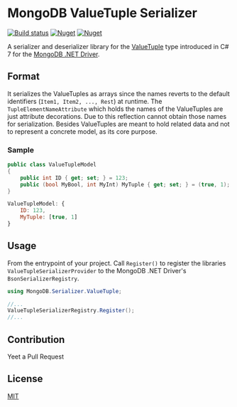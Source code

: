 # MongoDB ValueTuple Serializer
[![Build status](https://ci.appveyor.com/api/projects/status/09fn35beh5eqk129?svg=true)](https://ci.appveyor.com/project/IanEscober/mongodb-valuetuple-serializer)
[![Nuget](https://img.shields.io/nuget/v/MongoDB.Serializer.ValueTuple?color=green&style=plastic)](https://www.nuget.org/packages/MongoDB.Serializer.ValueTuple/)
[![Nuget](https://img.shields.io/nuget/dt/MongoDB.Serializer.ValueTuple?color=green&style=plastic)](https://www.nuget.org/packages/MongoDB.Serializer.ValueTuple/)

A serializer and deserializer library for the [ValueTuple](https://docs.microsoft.com/en-us/dotnet/api/system.valuetuple?view=netframework-4.8) type introduced in C# 7 for the [MongoDB .NET Driver](https://github.com/mongodb/mongo-csharp-driver). 

## Format
It serializes the ValueTuples as arrays since the names reverts to the default identifiers (`Item1, Item2, ..., Rest`) at runtime. The `TupleElementNameAttribute` which holds the names of the ValueTuples are just attribute decorations. Due to this reflection cannot obtain those names for serialization. Besides ValueTuples are meant to hold related data and not to represent a concrete model, as its core purpose.
### Sample
```csharp
public class ValueTupleModel
{
    public int ID { get; set; } = 123;
    public (bool MyBool, int MyInt) MyTuple { get; set; } = (true, 1);
} 
```
```javascript
ValueTupleModel: {
    ID: 123,
    MyTuple: [true, 1]
}
```

## Usage
From the entrypoint of your project. Call `Register()` to register the libraries `ValueTupleSerializerProvider` to the MongoDB .NET Driver's `BsonSerializerRegistry`.
```csharp
using MongoDB.Serializer.ValueTuple;

//...
ValueTupleSerializerRegistry.Register();
//...
```

## Contribution
Yeet a Pull Request

## License
[MIT](https://github.com/IanEscober/MongoDB-ValueTuple-Serializer/blob/master/License)